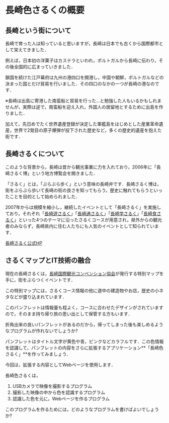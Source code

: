 # 長崎色さるくの概要

## 長崎という街について
長崎で育った人は知っていると思いますが，長崎は日本でも古くから国際都市として栄えてきました．

例えば，日本初の洋菓子はカステラといわれ，ポルトガルから長崎に伝わり，その後全国的に広まっていきました．

鎖国を続けた江戸幕府は九州の港四口を開港し，中国や朝鮮，ポルトガルなどの決まった国とだけ貿易を行いました．その四口のなかの一つが長崎の港なのです．

※長崎は出島に寄港した南蛮船と貿易を行った…と勉強した人もいるかもしれませんが，実際は逆で，南蛮船を迎え入れ，外国人の居留地とするために出島を作りました．

加えて，先日めでたく世界遺産登録が決定した軍艦島をはじめとした産業革命遺産，世界で2発目の原子爆弾が投下された歴史など，多くの歴史的遺産を抱えた街です．

## 長崎さるくについて

このような背景から，長崎は昔から観光事業に力を入れており，2006年に「長崎さるく博」という地方博覧会を開きました．

「さるく」とは，「ぶらぶら歩く」という意味の長崎弁です．長崎さるく博は，街をぶらぶら歩いて長崎の街の良さを知ってもらう，歴史に触れてもらうといったことを目的として始められました．

2007年からは規模を縮小し，継続したイベントとして「長崎さるく」を実施しており，それぞれ「[長崎遊さるく](http://www.saruku.info/yu_saruku.html)」「[長崎通さるく](http://www.saruku.info/tu_saruku.html)」「[長崎学さるく](http://www.saruku.info/gaku_saruku.html)」「[長崎食さるく](http://www.saruku.info/syoku_saruku.html)」といった4つのテーマに沿ったさるくコースが用意され，県外からの観光者のみならず，長崎県内に住む人たちにも人気のイベントとして知られています．

[長崎さるく公式HP](http://www.saruku.info/index.php)

## さるくマップとIT技術の融合

現在の長崎さるくは，[長崎国際観光コンベンション協会](http://nitca.at-nagasaki.jp/)が発行する特別マップを手に，街をぶらつくイベントです．

この特別マップには，さるくコース情報の他に道中の建造物やお店，歴史の小ネタなどが盛り込まれています．

このパンフレットは情報量も程よく，コースに合わせたデザインがされていますので，そのまま持ち帰り旅の思い出として保管する方もいます．

折角出来の良いパンフレットがあるのだから，帰ってしまった後も楽しめるようなプログラムが作れないでしょうか?

パンフレットはタイトル文字が黄色や青，ピンクなどカラフルです．この色情報を認識して，パンフレットの内容をさらに拡張するアプリケーション**「長崎色さるく」**を作ってみましょう．

今回は，拡張する内容としてWebページを使用します．



長崎色さるくは，

1. USBカメラで映像を撮影するプログラム
2. 撮影した映像の中から色を認識するプログラム
3. 認識した色を元に，Webページを作るプログラム



このプログラムを作るためには，どのようなプログラムを書けばよいでしょうか?